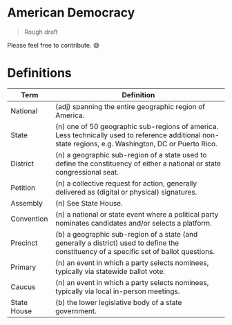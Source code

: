 # American Democracy
> Rough draft

Please feel free to contribute. :smile:

# Definitions

| Term     | Definition
|----------|-------------------------------------------------------
| National | (adj) spanning the entire geographic region of America.
| State    | (n) one of 50 geographic sub-regions of america. Less technically used to reference additional non-state regions, e.g. Washington, DC or Puerto Rico.
| District  | (n) a geographic sub-region of a state used to define the constituency of either a national or state congressional seat.
| Petition | (n) a collective request for action, generally delivered as (digital or physical) signatures.
| Assembly | (n) See State House.
| Convention | (n) a national or state event where a political party nominates candidates and/or selects a platform.
| Precinct | (b) a geographic sub-region of a state (and generally a district) used to define the constituency of a specific set of ballot questions.
| Primary | (n) an event in which a party selects nominees, typically via statewide ballot vote.
| Caucus |  (n) an event in which a party selects nominees, typically via local in-person meetings.
| State House | (b) the lower legislative body of a state government.

